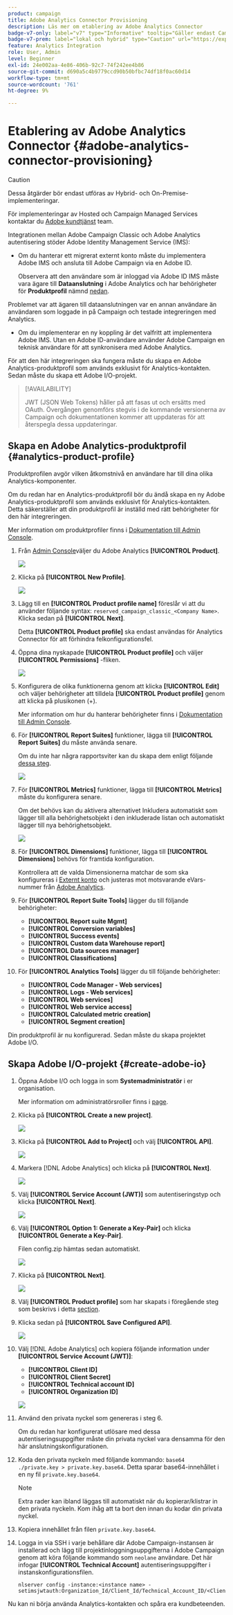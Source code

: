 ```yaml
---
product: campaign
title: Adobe Analytics Connector Provisioning
description: Läs mer om etablering av Adobe Analytics Connector
badge-v7-only: label="v7" type="Informative" tooltip="Gäller endast Campaign Classic v7"
badge-v7-prem: label="lokal och hybrid" type="Caution" url="https://experienceleague.adobe.com/docs/campaign-classic/using/installing-campaign-classic/architecture-and-hosting-models/hosting-models-lp/hosting-models.html?lang=sv" tooltip="Gäller endast lokala och hybrida driftsättningar"
feature: Analytics Integration
role: User, Admin
level: Beginner
exl-id: 24e002aa-4e86-406b-92c7-74f242ee4b86
source-git-commit: d690a5c4b9779ccd90b50bfbc74df18f0ac60d14
workflow-type: tm+mt
source-wordcount: '761'
ht-degree: 9%

---
```


# Etablering av Adobe Analytics Connector {#adobe-analytics-connector-provisioning}

>[!CAUTION]
>
> Dessa åtgärder bör endast utföras av Hybrid- och On-Premise-implementeringar.
>
>För implementeringar av Hosted och Campaign Managed Services kontaktar du [Adobe kundtjänst](https://helpx.adobe.com/se/enterprise/admin-guide.html/enterprise/using/support-for-experience-cloud.ug.html) team.

Integrationen mellan Adobe Campaign Classic och Adobe Analytics autentisering stöder Adobe Identity Management Service (IMS):

* Om du hanterar ett migrerat externt konto måste du implementera Adobe IMS och ansluta till Adobe Campaign via en Adobe ID.

  Observera att den användare som är inloggad via Adobe ID IMS måste vara ägare till **Dataanslutning** i Adobe Analytics och har behörigheter för **Produktprofil** nämnd [nedan](#analytics-product-profile).

Problemet var att ägaren till dataanslutningen var en annan användare än användaren som loggade in på Campaign och testade integreringen med Analytics.

* Om du implementerar en ny koppling är det valfritt att implementera Adobe IMS. Utan en Adobe ID-användare använder Adobe Campaign en teknisk användare för att synkronisera med Adobe Analytics.

För att den här integreringen ska fungera måste du skapa en Adobe Analytics-produktprofil som används exklusivt för Analytics-kontakten. Sedan måste du skapa ett Adobe I/O-projekt.

>[!AVAILABILITY]
>
> JWT (JSON Web Tokens) håller på att fasas ut och ersätts med OAuth. Övergången genomförs stegvis i de kommande versionerna av Campaign och dokumentationen kommer att uppdateras för att återspegla dessa uppdateringar.

## Skapa en Adobe Analytics-produktprofil {#analytics-product-profile}

Produktprofilen avgör vilken åtkomstnivå en användare har till dina olika Analytics-komponenter.

Om du redan har en Analytics-produktprofil bör du ändå skapa en ny Adobe Analytics-produktprofil som används exklusivt för Analytics-kontakten. Detta säkerställer att din produktprofil är inställd med rätt behörigheter för den här integreringen.

Mer information om produktprofiler finns i [Dokumentation till Admin Console](https://helpx.adobe.com/mt/enterprise/admin-guide.html).

1. Från [Admin Console](https://adminconsole.adobe.com/)väljer du Adobe Analytics **[!UICONTROL Product]**.

   ![](assets/do-not-localize/triggers_1.png)

1. Klicka på **[!UICONTROL New Profile]**.

   ![](assets/do-not-localize/triggers_2.png)

1. Lägg till en **[!UICONTROL Product profile name]** föreslår vi att du använder följande syntax: `reserved_campaign_classic_<Company Name>`. Klicka sedan på **[!UICONTROL Next]**.

   Detta **[!UICONTROL Product profile]** ska endast användas för Analytics Connector för att förhindra felkonfigurationsfel.

1. Öppna dina nyskapade **[!UICONTROL Product profile]** och väljer **[!UICONTROL Permissions]** -fliken.

   ![](assets/do-not-localize/triggers_3.png)

1. Konfigurera de olika funktionerna genom att klicka **[!UICONTROL Edit]** och väljer behörigheter att tilldela **[!UICONTROL Product profile]** genom att klicka på plusikonen (+).

   Mer information om hur du hanterar behörigheter finns i [Dokumentation till Admin Console](https://helpx.adobe.com/mt/enterprise/using/manage-permissions-and-roles.html).

1. För **[!UICONTROL Report Suites]** funktioner, lägga till **[!UICONTROL Report Suites]** du måste använda senare.

   Om du inte har några rapportsviter kan du skapa dem enligt följande [dessa steg](../../platform/using/adobe-analytics-connector.md#report-suite-analytics).

   ![](assets/do-not-localize/triggers_4.png)

1. För **[!UICONTROL Metrics]** funktioner, lägga till **[!UICONTROL Metrics]** måste du konfigurera senare.

   Om det behövs kan du aktivera alternativet Inkludera automatiskt som lägger till alla behörighetsobjekt i den inkluderade listan och automatiskt lägger till nya behörighetsobjekt.

   ![](assets/do-not-localize/triggers_13.png)

1. För **[!UICONTROL Dimensions]** funktioner, lägga till **[!UICONTROL Dimensions]** behövs för framtida konfiguration.

   Kontrollera att de valda Dimensionerna matchar de som ska konfigureras i [Externt konto](adobe-analytics-connector.md#external-account-classic) och justeras mot motsvarande eVars-nummer från [Adobe Analytics](adobe-analytics-connector.md#configure-conversion-success).

1. För **[!UICONTROL Report Suite Tools]** lägger du till följande behörigheter:

   * **[!UICONTROL Report suite Mgmt]**
   * **[!UICONTROL Conversion variables]**
   * **[!UICONTROL Success events]**
   * **[!UICONTROL Custom data Warehouse report]**
   * **[!UICONTROL Data sources manager]**
   * **[!UICONTROL Classifications]**

1. För **[!UICONTROL Analytics Tools]** lägger du till följande behörigheter:

   * **[!UICONTROL Code Manager - Web services]**
   * **[!UICONTROL Logs - Web services]**
   * **[!UICONTROL Web services]**
   * **[!UICONTROL Web service access]**
   * **[!UICONTROL Calculated metric creation]**
   * **[!UICONTROL Segment creation]**

Din produktprofil är nu konfigurerad. Sedan måste du skapa projektet Adobe I/O.

## Skapa Adobe I/O-projekt {#create-adobe-io}

1. Öppna Adobe I/O och logga in som **Systemadministratör** i er organisation.

   Mer information om administratörsroller finns i [page](https://helpx.adobe.com/enterprise/using/admin-roles.html).

1. Klicka på **[!UICONTROL Create a new project]**.

   ![](assets/do-not-localize/triggers_5.png)

1. Klicka på **[!UICONTROL Add to Project]** och välj **[!UICONTROL API]**.

   ![](assets/do-not-localize/triggers_6.png)

1. Markera [!DNL Adobe Analytics] och klicka på **[!UICONTROL Next]**.

   ![](assets/do-not-localize/triggers_7.png)

1. Välj **[!UICONTROL Service Account (JWT)]** som autentiseringstyp och klicka **[!UICONTROL Next]**.

   ![](assets/do-not-localize/triggers_8.png)

1. Välj **[!UICONTROL Option 1: Generate a Key-Pair]** och klicka **[!UICONTROL Generate a Key-Pair]**.

   Filen config.zip hämtas sedan automatiskt.

   ![](assets/do-not-localize/triggers_9.png)

1. Klicka på **[!UICONTROL Next]**.

   ![](assets/do-not-localize/triggers_10.png)

1. Välj **[!UICONTROL Product profile]** som har skapats i föregående steg som beskrivs i detta [section](#analytics-product-profile).

1. Klicka sedan på **[!UICONTROL Save Configured API]**.

   ![](assets/do-not-localize/triggers_11.png)

1. Välj [!DNL Adobe Analytics] och kopiera följande information under **[!UICONTROL Service Account (JWT)]**:

   * **[!UICONTROL Client ID]**
   * **[!UICONTROL Client Secret]**
   * **[!UICONTROL Technical account ID]**
   * **[!UICONTROL Organization ID]**

   ![](assets/do-not-localize/triggers_12.png)

1. Använd den privata nyckel som genereras i steg 6.

   Om du redan har konfigurerat utlösare med dessa autentiseringsuppgifter måste din privata nyckel vara densamma för den här anslutningskonfigurationen.

1. Koda den privata nyckeln med följande kommando: `base64 ./private.key > private.key.base64`. Detta sparar base64-innehållet i en ny fil `private.key.base64`.

   >[!NOTE]
   >
   >Extra rader kan ibland läggas till automatiskt när du kopierar/klistrar in den privata nyckeln. Kom ihåg att ta bort den innan du kodar din privata nyckel.

1. Kopiera innehållet från filen `private.key.base64`.

1. Logga in via SSH i varje behållare där Adobe Campaign-instansen är installerad och lägg till projektinloggningsuppgifterna i Adobe Campaign genom att köra följande kommando som `neolane` användare. Det här infogar **[!UICONTROL Technical Account]** autentiseringsuppgifter i instanskonfigurationsfilen.

   ```
   nlserver config -instance:<instance name> -setimsjwtauth:Organization_Id/Client_Id/Technical_Account_ID/<Client_Secret>/<Base64_encoded_Private_Key>
   ```

Nu kan ni börja använda Analytics-kontakten och spåra era kundbeteenden.
